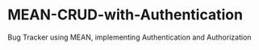 # MEAN-CRUD-with-Authentication
Bug Tracker using MEAN, implementing Authentication and Authorization
